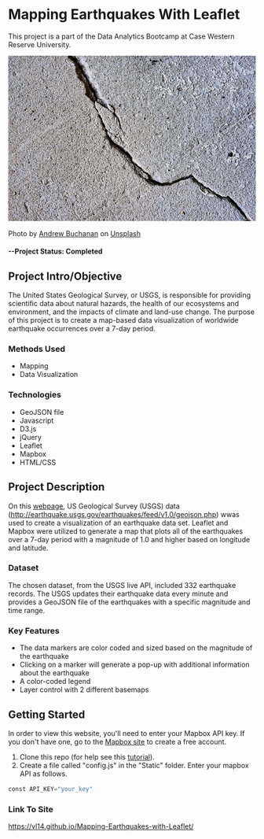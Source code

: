 # Mapping Earthquakes With Leaflet
This project is a part of the Data Analytics Bootcamp at Case Western Reserve University.

![crack](https://github.com/VL14/Mapping-Earthquakes-with-Leaflet/blob/master/images/crack.jpg)

<span>Photo by <a href="https://unsplash.com/@photoart2018?utm_source=unsplash&amp;utm_medium=referral&amp;utm_content=creditCopyText">Andrew Buchanan</a> on <a href="https://unsplash.com/s/photos/earthquake?utm_source=unsplash&amp;utm_medium=referral&amp;utm_content=creditCopyText">Unsplash</a></span>

#### --Project Status: Completed

## Project Intro/Objective
The United States Geological Survey, or USGS, is responsible for providing scientific data about natural hazards, the health of our ecosystems and environment, and the impacts of climate and land-use change. The purpose of this project is to create a map-based data visualization of worldwide earthquake occurrences over a 7-day period.

### Methods Used
* Mapping
* Data Visualization

### Technologies
* GeoJSON file
* Javascript
* D3.js
* jQuery
* Leaflet
* Mapbox
* HTML/CSS

## Project Description
On this [webpage](https://vl14.github.io/Mapping-Earthquakes-with-Leaflet/), US Geological Survey (USGS) data (http://earthquake.usgs.gov/earthquakes/feed/v1.0/geojson.php) wwas used to create a visualization of an earthquake data set. Leaflet and Mapbox were utilized to generate a map that plots all of the earthquakes over a 7-day period with a magnitude of 1.0 and higher based on longitude and latitude.

### Dataset
The chosen dataset, from the USGS live API, included 332 earthquake records. The USGS updates their earthquake data every minute and provides a GeoJSON file of the earthquakes with a specific magnitude and time range.

### Key Features
* The data markers are color coded and sized based on the magnitude of the earthquake
* Clicking on a marker will generate a pop-up with additional information about the earthquake
* A color-coded legend
* Layer control with 2 different basemaps

## Getting Started
In order to view this website, you'll need to enter your Mapbox API key. If you don't have one, go to the [Mapbox site](https://www.mapbox.com/) to create a free account.
1. Clone this repo (for help see this [tutorial](https://help.github.com/articles/cloning-a-repository/)).
2. Create a file called "config.js" in the "Static" folder. Enter your mapbox API as follows.
```python
const API_KEY="your_key"
```

### Link To Site
https://vl14.github.io/Mapping-Earthquakes-with-Leaflet/
